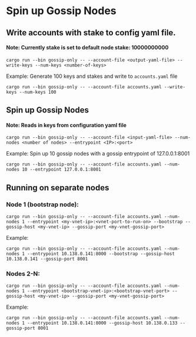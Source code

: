 # Spin up Gossip Nodes

## Write accounts with stake to config yaml file.
#### Note: Currently stake is set to default node stake: 10000000000

```
cargo run --bin gossip-only -- --account-file <output-yaml-file> --write-keys --num-keys <number-of-keys>
```

Example:
Generate 100 keys and stakes and write to `accounts.yaml` file
```
cargo run --bin gossip-only -- --account-file accounts.yaml --write-keys --num-keys 100
```

## Spin up Gossip Nodes
#### Note: Reads in <N> keys from configuration yaml file

```
cargo run --bin gossip-only -- --account-file <input-yaml-file> --num-nodes <number of nodes> --entrypoint <IP>:<port>
```

Example:
Spin up 10 gossip nodes with a gossip entrypoint of 127.0.0.1:8001
```
cargo run --bin gossip-only -- --account-file accounts.yaml --num-nodes 10 --entrypoint 127.0.0.1:8001
```
## Running on separate nodes



### Node 1 (bootstrap node):
```
cargo run --bin gossip-only -- --account-file accounts.yaml --num-nodes 1 --entrypoint <my-vnet-ip>:<vnet-port-to-run-on> --bootstrap --gossip-host <my-vnet-ip> --gossip-port <my-vnet-gossip-port>
```

Example:
```
cargo run --bin gossip-only -- --account-file accounts.yaml --num-nodes 1 --entrypoint 10.138.0.141:8000 --bootstrap --gossip-host 10.138.0.141 --gossip-port 8001 
```

### Nodes 2-N:
```
cargo run --bin gossip-only -- --account-file accounts.yaml --num-nodes 1 --entrypoint <bootstrap-vnet-ip>:<bootstrap-vnet-port> --gossip-host <my-vnet-ip> --gossip-port <my-vnet-gossip-port>
```

Example:
```
cargo run --bin gossip-only -- --account-file accounts.yaml --num-nodes 1 --entrypoint 10.138.0.141:8000 --gossip-host 10.138.0.133 --gossip-port 8001
```